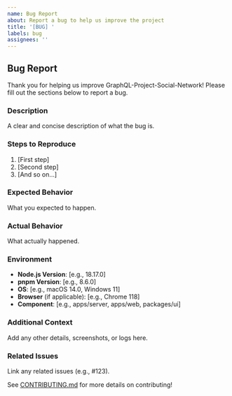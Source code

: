 ```yaml
---
name: Bug Report
about: Report a bug to help us improve the project
title: '[BUG] '
labels: bug
assignees: ''
---
```


## Bug Report

Thank you for helping us improve GraphQL-Project-Social-Network! Please fill out the sections below to report a bug.

### Description
A clear and concise description of what the bug is.

### Steps to Reproduce
1. [First step]
2. [Second step]
3. [And so on...]

### Expected Behavior
What you expected to happen.

### Actual Behavior
What actually happened.

### Environment
- **Node.js Version**: [e.g., 18.17.0]
- **pnpm Version**: [e.g., 8.6.0]
- **OS**: [e.g., macOS 14.0, Windows 11]
- **Browser** (if applicable): [e.g., Chrome 118]
- **Component**: [e.g., apps/server, apps/web, packages/ui]

### Additional Context
Add any other details, screenshots, or logs here.

### Related Issues
Link any related issues (e.g., #123).

See [CONTRIBUTING.md](../CONTRIBUTING.md) for more details on contributing!
